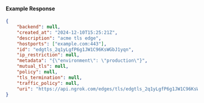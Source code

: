 <!-- Code generated for API Clients. DO NOT EDIT. -->

#### Example Response

```json
{
	"backend": null,
	"created_at": "2024-12-10T15:25:21Z",
	"description": "acme tls edge",
	"hostports": ["example.com:443"],
	"id": "edgtls_2q1yLgfP6g1JW1C96KsWGbJ1yqn",
	"ip_restriction": null,
	"metadata": "{\"environment\": \"production\"}",
	"mutual_tls": null,
	"policy": null,
	"tls_termination": null,
	"traffic_policy": null,
	"uri": "https://api.ngrok.com/edges/tls/edgtls_2q1yLgfP6g1JW1C96KsWGbJ1yqn"
}
```
